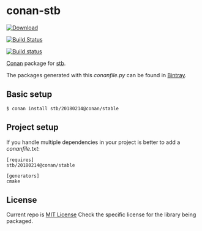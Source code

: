 # conan-stb

[![Download](https://api.bintray.com/packages/conan-community/conan/stb%3Aconan/images/download.svg?version=0180214%3Astable)](https://bintray.com/conan-community/conan/stb%3Aconan/0180214%3Astable/link)

[![Build Status](https://travis-ci.org/conan-community/conan-stb.svg?branch=stable%2F20180214)](https://travis-ci.org/conan-community/conan-stb)

[![Build status](https://ci.appveyor.com/api/projects/status/niowj8k5v3c0mhjo?svg=true)](https://ci.appveyor.com/project/lasote/conan-stb)

[Conan](https://conan.io) package for [stb](https://github.com/nothings/stb).

The packages generated with this *conanfile.py* can be found in [Bintray](https://bintray.com/conan-community/conan/stb%3Aconan).

## Basic setup

    $ conan install stb/20180214@conan/stable

## Project setup

If you handle multiple dependencies in your project is better to add a *conanfile.txt*:

    [requires]
    stb/20180214@conan/stable

    [generators]
    cmake

    
## License

Current repo is [MIT License](LICENSE)
Check the specific license for the library being packaged.